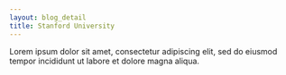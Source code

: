```yaml
---
layout: blog_detail
title: Stanford University
---
```


Lorem ipsum dolor sit amet, consectetur adipiscing elit, sed do eiusmod tempor incididunt ut labore et dolore magna aliqua.
